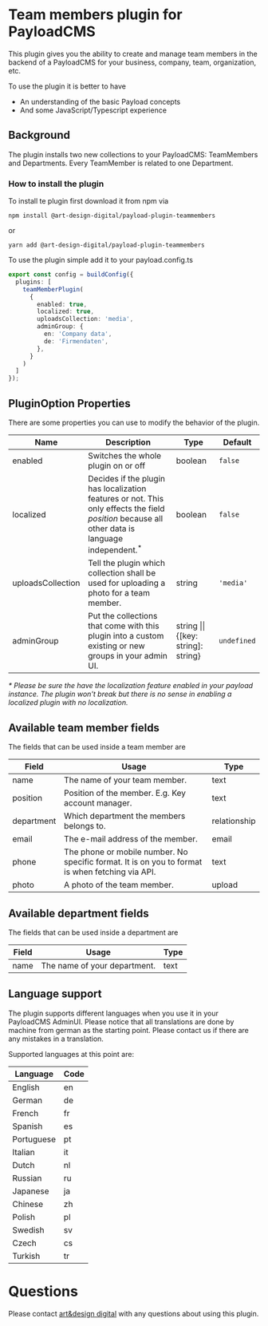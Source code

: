 # Team members plugin for PayloadCMS

This plugin gives you the ability to create and manage team members in the backend of a PayloadCMS for your business, company, team, organization, etc.

To use the plugin it is better to have

* An understanding of the basic Payload concepts
* And some JavaScript/Typescript experience

## Background

The plugin installs two new collections to your PayloadCMS: TeamMembers and Departments. Every TeamMember is related to one Department.

### How to install the plugin

To install te plugin first download it from npm via

```terminal
npm install @art-design-digital/payload-plugin-teammembers
```

or

```terminal
yarn add @art-design-digital/payload-plugin-teammembers
```

To use the plugin simple add it to your payload.config.ts

```ts
export const config = buildConfig({
  plugins: [
    teamMemberPlugin(
      {
        enabled: true,
        localized: true,
        uploadsCollection: 'media',
        adminGroup: {
          en: 'Company data',
          de: 'Firmendaten',
        },
      }
    )
  ]
});
```

## PluginOption Properties
There are some properties you can use to modify the behavior of the plugin.

| **Name** 	| **Description** 	| **Type** 	| **Default** 	|
|---	|---	|---	|---	|
| enabled 	| Switches the whole plugin on or off 	| boolean 	| `false` 	|
| localized 	| Decides if the plugin has localization features or not. This only effects the field _position_ because all other data is language independent.<sup>*</sup> 	| boolean 	| `false` 	|
| uploadsCollection 	| Tell the plugin which collection shall be used for uploading a photo for a team member. 	| string 	| `'media'` 	|
|adminGroup|  Put the collections that come with this plugin into a custom existing or new groups in your admin UI.| string \|\| {\[key: string\]: string}| `undefined`|

<em>\* Please be sure the have the localization feature enabled in your payload instance. The plugin won't break but there is no sense in enabling a localized plugin with no localization.</em>

## Available team member fields
The fields that can be used inside a team member are

| **Field** 	| **Usage** 	| **Type** 	|
|---	|---	|---	|
| name 	| The name of your team member. 	| text 	|
| position 	| Position of the member. E.g. Key account manager. 	| text 	|
| department 	| Which department the members belongs to. 	| relationship 	|
| email 	| The e-mail address of the member. 	| email 	|
| phone 	| The phone or mobile number. No specific format. It is on you to format is when fetching via API. 	| text 	|
| photo 	| A photo of the team member. 	| upload 	|

## Available department fields
The fields that can be used inside a department are

| **Field** 	| **Usage** 	| **Type** 	|
|---	|---	|---	|
| name 	| The name of your department. 	| text 	|

## Language support
The plugin supports different languages when you use it in your PayloadCMS AdminUI. Please notice that all translations are done by machine from german as the starting point. Please contact us if there are any mistakes in a translation.

Supported languages at this point are:

| **Language** | **Code** |
|--- |--- |
| English | en |
| German | de |
| French | fr |
| Spanish | es |
| Portuguese | pt |
| Italian | it |
| Dutch | nl |
| Russian | ru |
| Japanese | ja |
| Chinese | zh |
| Polish | pl |
| Swedish | sv |
| Czech | cs |
| Turkish | tr |

# Questions
Please contact [art&design digital](mailto:info@ad-digital.de) with any questions about using this plugin.
